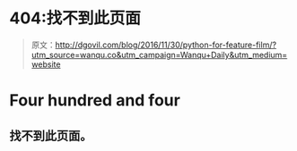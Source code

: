 # 404:找不到此页面

> 原文：<http://dgovil.com/blog/2016/11/30/python-for-feature-film/?utm_source=wanqu.co&utm_campaign=Wanqu+Daily&utm_medium=website>

# Four hundred and four

## 找不到此页面。